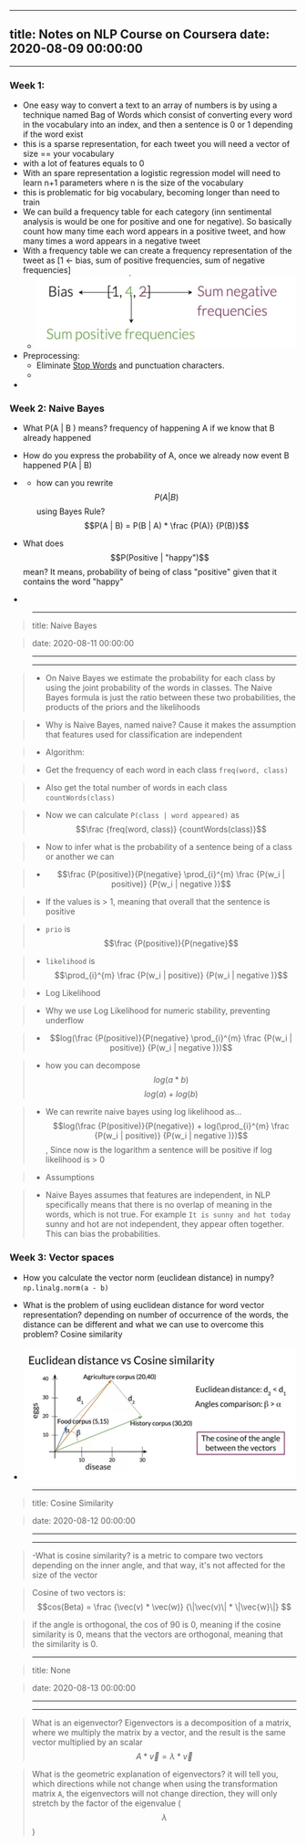 
---
title: Notes on NLP Course on Coursera
date: 2020-08-09 00:00:00
---
---

### Week 1:
* One easy way to convert a text to an array of numbers is by using a technique named Bag of Words which consist of converting every word in the vocabulary into an index, and then a sentence is 0 or 1 depending if the word exist   
* this is a sparse representation, for each tweet you will need a vector of size == your vocabulary
* with a lot of features equals to 0
* With an spare representation a logistic regression model will need to learn n+1 parameters where n is the size of the vocabulary  
* this is problematic for big vocabulary, becoming longer than need to train
* We can build a frequency table for each category (inn sentimental analysis is would be one for positive and one for negative). So basically count how many time each word appears in a positive tweet, and how many times a word appears in a negative tweet
* With a frequency table we can create a frequency representation of the tweet as [1 <- bias, sum of positive frequencies, sum of negative frequencies]  
	* ![](<../obsidian/images/FrequencyTable.png>)
* Preprocessing:
	* Eliminate [Stop Words](../stop-words) and punctuation characters.
 	* 
* 

### Week 2: Naive Bayes
-  What P(A | B ) means?  frequency of happening A if we know that B already happened  
-   How do you express the probability of A, once we already now event B happened P(A | B)  
- 
	-  how can you rewrite $$P(A | B)$$ using Bayes Rule? $$P(A | B) = P(B | A) * \frac {P(A)} {P(B)}$$  
-  What does $$P(Positive | "happy")$$  mean? It means, probability of being of class "positive" given that it contains the word "happy"  

- > 

> ---

> title: Naive Bayes

> date: 2020-08-11 00:00:00

> ---

> ---

> 

> - On Naive Bayes we estimate the probability for each class by using the joint probability of the words in classes. The Naive Bayes formula is just the ratio between these two  probabilities, the products of the priors and the likelihoods

> -  Why is Naive Bayes, named naive? Cause it makes the assumption that features used for classification are independent  

> -  Algorithm:

> 	-  Get the frequency of each word in each class `freq(word, class)`

> 	-  Also get the total number of words in each class `countWords(class)`

> 	-  Now we can calculate `P(class | word appeared)` as $$\frac {freq(word, class)} {countWords(class)}$$

> 	-  Now to infer what is the probability of a sentence being of a class or another we can

> 	-   $$\frac {P(positive)}{P(negative} \prod_{i}^{m} \frac {P(w_i  | positive)} {P(w_i | negative )}$$

> 	-  If the values is > 1, meaning that overall that the sentence is positive

> 	-  `prio` is $$\frac {P(positive)}{P(negative}$$ 

> 	-  `likelihood` is $$\prod_{i}^{m} \frac {P(w_i  | positive)} {P(w_i | negative )}$$ 

> - Log Likelihood

> 	-  Why we use Log Likelihood for numeric stability, preventing underflow  

> 	-   $$log(\frac {P(positive)}{P(negative} \prod_{i}^{m} \frac {P(w_i  | positive)} {P(w_i | negative )})$$

> 	-  how you can decompose $$log(a * b)$$ $$log(a) + log(b)$$  

> -  We can rewrite naive bayes using log likelihood as... $$log(\frac {P(positive)}{P(negative}) + log(\prod_{i}^{m} \frac {P(w_i  | positive)} {P(w_i | negative )})$$, Since now is the logarithm a sentence will be positive if log likelihood is > 0

> -  Assumptions

> 	-  Naive Bayes assumes that features are independent, in NLP specifically means that there is no overlap of meaning in the words, which is not true. For example `It is sunny and hot today` sunny and hot are not independent, they appear often together. This can bias the probabilities.

### Week 3: Vector spaces
 - How you calculate the vector norm (euclidean distance) in numpy? `np.linalg.norm(a - b)`  
 
- What is the problem of using euclidean distance for word vector representation? depending on number of occurrence of the words, the distance can be different and what we can use to overcome this problem? Cosine similarity  
 
- ![](<../obsidian/images/Screenshot 2020-08-12 at 11.33.22.png>)
 
 > 

> ---

> title: Cosine Similarity

> date: 2020-08-12 00:00:00

> ---

> ---

> -What is cosine similarity? is a metric to compare two vectors depending on the inner angle, and that way, it's not affected for the size of the vector  

> 

> 

> Cosine of two vectors is: $$cos(Beta) = \frac {\vec(v) * \vec(w)} {\|\vec(v)\| * \|\vec{w}\|} $$  

> 

> 

> if the angle is orthogonal, the cos of 90 is 0, meaning if the cosine similarity is 0, means that the vectors are orthogonal, meaning that the similarity is 0.

 
 > 

> ---

> title: None

> date: 2020-08-13 00:00:00

> ---

> ---

> 

>  What is an eigenvector? Eigenvectors is a decomposition of a matrix, where we multiply the matrix by a vector, and the result is the same vector multiplied by an scalar $$A*\vec{v} = \lambda * \vec{v}$$  

>  

>  What is the geometric explanation of eigenvectors? it will tell you, which directions while not change when using the transformation matrix `A`, the eigenvectors will not change direction, they will only stretch by the factor of the eigenvalue ($$ \lambda $$)  


